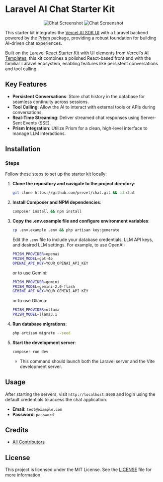 # Laravel AI Chat Starter Kit
<div align="center">
    <img src="https://github.com/prezet/chat/blob/main/art/chat_dashboard2?raw=true" alt="Chat Screenshot">
    <img src="https://github.com/prezet/chat/blob/main/art/chat_dashboard1?raw=true" alt="Chat Screenshot">
</div>

This starter kit integrates the [Vercel AI SDK UI](https://sdk.vercel.ai/docs/ai-sdk-ui/overview) with a Laravel backend powered by the [Prism](https://prism.echolabs.dev/) package, providing a robust foundation for building AI-driven chat experiences.

Built on the [Laravel React Starter Kit](https://github.com/laravel/react-starter-kit) with UI elements from Vercel's [AI Templates](https://vercel.com/templates/ai), this kit combines a polished React-based front end with the familiar Laravel ecosystem, enabling features like persistent conversations and tool calling.

## Key Features

- **Persistent Conversations**: Store chat history in the database for seamless continuity across sessions.
- **Tool Calling**: Allow the AI to interact with external tools or APIs during conversations.
- **Real-Time Streaming**: Deliver streamed chat responses using Server-Sent Events (SSE).
- **Prism Integration**: Utilize Prism for a clean, high-level interface to manage LLM interactions.

## Installation

### Steps

Follow these steps to set up the starter kit locally:

1. **Clone the repository and navigate to the project directory**:

   ```bash
   git clone https://github.com/prezet/chat.git && cd chat
   ```

2. **Install Composer and NPM dependencies**:

   ```bash
   composer install && npm install
   ```

3. **Copy the .env.example file and configure environment variables**:

   ```bash
   cp .env.example .env && php artisan key:generate
   ```

    Edit the `.env` file to include your database credentials, LLM API keys, and desired LLM settings. For example, to use OpenAI:

    ```bash
    PRISM_PROVIDER=openai
    PRISM_MODEL=gpt-4o
    OPENAI_API_KEY=YOUR_OPENAI_API_KEY
    ```

    or to use Gemini:

    ```bash
    PRISM_PROVIDER=gemini
    PRISM_MODEL=gemini-2.0-flash
    GEMINI_API_KEY=YOUR_GEMINI_API_KEY
   ```

   or to use Ollama:

    ```bash
    PRISM_PROVIDER=ollama
    PRISM_MODEL=llama3.1
   ```

4. **Run database migrations**:

   ```bash
   php artisan migrate --seed
   ```

5. **Start the development server**:

   ```bash
   composer run dev
   ```

    - This command should launch both the Laravel server and the Vite development server.

## Usage

After starting the servers, visit `http://localhost:8000` and login using the default credentials to access the chat application.

- **Email**: `test@example.com`
- **Password**: `password`

## Credits

- [All Contributors](https://github.com/prezet/chat/contributors)

## License

This project is licensed under the MIT License. See the [LICENSE](LICENSE) file for more information.
